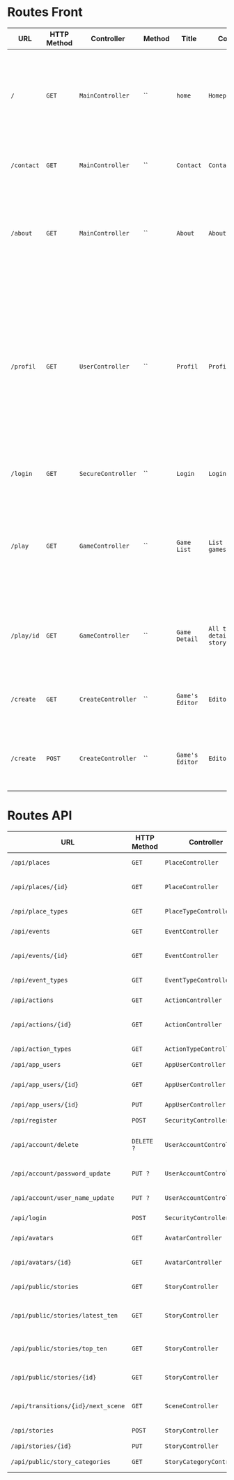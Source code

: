# Routes Front

| URL | HTTP Method | Controller | Method | Title | Content | Comment | API datas
|--|--|--|--|--|--|--|--|
|`/`|`GET`|`MainController`|``|`home`|`Homepage`|Homepage receiving latest games and best rated stories|`SELECT * FROM story ORDER BY rating LIMIT 5 WHERE status '1'  + SELECT * FROM story ORDER BY updated_at LIMIT 5 WHERE status '1'`|
|`/contact`|`GET`|`MainController`|``|`Contact`|`Contact Page`|Page where you can contact the website's administrators||
|`/about`|`GET`|`MainController`|``|`About`|`About Page`|Page on which you can see info on the developpers that worked on the website, with links to our linkedIn||
|`/profil`|`GET`|`UserController`|``|`Profil`|`Profile Page`|Page on which you can see all the information regarding your profile and account (name, password, email, avatar, my created games...). You can also launch one of your created story from the page, either to edit it or play it|`SELECT * FROM user + SELECT * FROM story WHERE author_id = user_id`|
|`/login`|`GET`|`SecureController`|``|`Login`|`Login Page`|Page on which you can log into your account ||
|`/play`|`GET`|`GameController`|``|`Game List`|`List of games/stories`|Page on which you have all the games listed, with different filters available for an easier search|`SELECT * FROM story WHERE status '1' + filtres possible (ex: ORDER BY created_at, ORDER BY rating, ORDER BY category_id, ORDER BY difficulty)`|
|`/play/id`|`GET`|`GameController`|``|`Game Detail`|`All the details of a story`|Page on which on you can consult all the details regading a story and start playing that story|`SELECT FROM story WHERE id = GET['id']`|
|`/create`|`GET`|`CreateController`|``|`Game's Editor`|`Editor's page`|Route on which the API will send all the necessary data for the Editor||
|`/create`|`POST`|`CreateController`|``|`Game's Editor`|`Editor's page`|Page on which you can edit or make a new story of yours using our workbench||

# Routes API

| URL | HTTP Method | Controller | Method | Title | Content | Comment | API datas
|--|--|--|--|--|--|--|--|
|`/api/places`|`GET`|`PlaceController`|`list`|||Get all places||
|`/api/places/{id}`|`GET`|`PlaceController`|`view`|||Get one place by its ID||
|`/api/place_types`|`GET`|`PlaceTypeController`|`list`|||Get all place types||
|`/api/events`|`GET`|`EventController`|`list`|||Get all events||
|`/api/events/{id}`|`GET`|`EventController`|`view`|||Get one event by its ID||
|`/api/event_types`|`GET`|`EventTypeController`|`list`|||Get all event types||
|`/api/actions`|`GET`|`ActionController`|`list`|||Get all actions||
|`/api/actions/{id}`|`GET`|`ActionController`|`view`|||Get one action by its ID||
|`/api/action_types`|`GET`|`ActionTypeController`|`list`|||Get all the action_types||
|`/api/app_users`|`GET`|`AppUserController`|`list`|||Get all users||
|`/api/app_users/{id}`|`GET`|`AppUserController`|`view`|||Get one user by its ID||
|`/api/app_users/{id}`|`PUT`|`AppUserController`|``|||Edit a user||
|`/api/register`|`POST`|`SecurityController`|`createAccount`|||Create a user||
|`/api/account/delete`|`DELETE ?`|`UserAccountController`|`delete`|||Delete the user's account||
|`/api/account/password_update`|`PUT ?`|`UserAccountController`|`passwordUpdate`|||Update the user's password||
|`/api/account/user_name_update`|`PUT ?`|`UserAccountController`|`userNameUpdate`|||Update the user's name||
|`/api/login`|`POST`|`SecurityController`|``|||Login validation||
|`/api/avatars`|`GET`|`AvatarController`|`list`|||Get all avatars||
|`/api/avatars/{id}`|`GET`|`AvatarController`|`view`|||Get one avatar by its ID||
|`/api/public/stories`|`GET`|`StoryController`|`list`|||Get all stories||
|`/api/public/stories/latest_ten`|`GET`|`StoryController`|`listLatestTen`|||Get the 10 latest published stories||
|`/api/public/stories/top_ten`|`GET`|`StoryController`|`listTopTen`|||Get the 10 best rated stories||
|`/api/public/stories/{id}`|`GET`|`StoryController`|`view`|||Get one story by its ID||
|`/api/transitions/{id}/next_scene`|`GET`|`SceneController`|`getNextScene`|||Get next scene from a transition||
|`/api/stories`|`POST`|`StoryController`|``|||Create a story ||
|`/api/stories/{id}`|`PUT`|`StoryController`|``|||Edit a Story||
|`/api/public/story_categories`|`GET`|`StoryCategoryController`|`list`|||Get all story categories||
